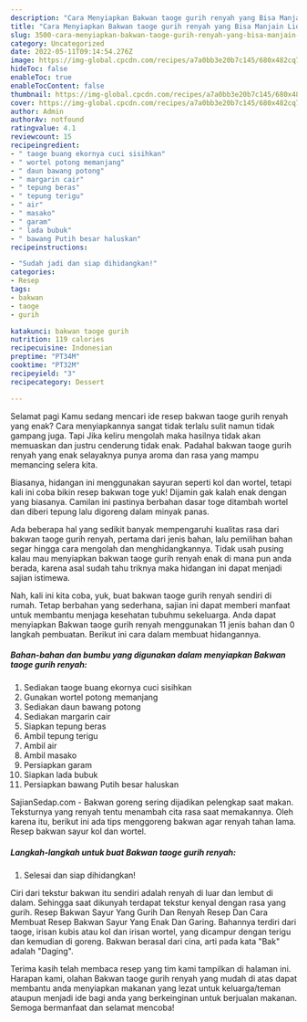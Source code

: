 ```yaml
---
description: "Cara Menyiapkan Bakwan taoge gurih renyah yang Bisa Manjain Lidah, Buat Buka Puasa Bikin Ngiler"
title: "Cara Menyiapkan Bakwan taoge gurih renyah yang Bisa Manjain Lidah, Buat Buka Puasa Bikin Ngiler"
slug: 3500-cara-menyiapkan-bakwan-taoge-gurih-renyah-yang-bisa-manjain-lidah-buat-buka-puasa-bikin-ngiler
category: Uncategorized
date: 2022-05-11T09:14:54.276Z
image: https://img-global.cpcdn.com/recipes/a7a0bb3e20b7c145/680x482cq70/bakwan-taoge-gurih-renyah-foto-resep-utama.jpg
hideToc: false
enableToc: true
enableTocContent: false
thumbnail: https://img-global.cpcdn.com/recipes/a7a0bb3e20b7c145/680x482cq70/bakwan-taoge-gurih-renyah-foto-resep-utama.jpg
cover: https://img-global.cpcdn.com/recipes/a7a0bb3e20b7c145/680x482cq70/bakwan-taoge-gurih-renyah-foto-resep-utama.jpg
author: Admin
authorAv: notfound
ratingvalue: 4.1
reviewcount: 15
recipeingredient:
- " taoge buang ekornya cuci sisihkan"
- " wortel potong memanjang"
- " daun bawang potong"
- " margarin cair"
- " tepung beras"
- " tepung terigu"
- " air"
- " masako"
- " garam"
- " lada bubuk"
- " bawang Putih besar haluskan"
recipeinstructions:

- "Sudah jadi dan siap dihidangkan!"
categories:
- Resep
tags:
- bakwan
- taoge
- gurih

katakunci: bakwan taoge gurih 
nutrition: 119 calories
recipecuisine: Indonesian
preptime: "PT34M"
cooktime: "PT32M"
recipeyield: "3"
recipecategory: Dessert

---
```



Selamat pagi Kamu sedang mencari ide resep bakwan taoge gurih renyah yang enak? Cara menyiapkannya sangat tidak terlalu sulit namun tidak gampang juga. Tapi Jika keliru mengolah maka hasilnya tidak akan memuaskan dan justru cenderung tidak enak. Padahal bakwan taoge gurih renyah yang enak selayaknya punya aroma dan rasa yang mampu memancing selera kita.


Biasanya, hidangan ini menggunakan sayuran seperti kol dan wortel, tetapi kali ini coba bikin resep bakwan toge yuk! Dijamin gak kalah enak dengan yang biasanya. Camilan ini pastinya berbahan dasar toge ditambah wortel dan diberi tepung lalu digoreng dalam minyak panas.

Ada beberapa hal yang sedikit banyak mempengaruhi kualitas rasa dari bakwan taoge gurih renyah, pertama dari jenis bahan, lalu pemilihan bahan segar hingga cara mengolah dan menghidangkannya. Tidak usah pusing kalau mau menyiapkan bakwan taoge gurih renyah enak di mana pun anda berada, karena asal sudah tahu triknya maka hidangan ini dapat menjadi sajian istimewa.


Nah, kali ini kita coba, yuk, buat bakwan taoge gurih renyah sendiri di rumah. Tetap berbahan yang sederhana, sajian ini dapat memberi manfaat untuk membantu menjaga kesehatan tubuhmu sekeluarga. Anda dapat menyiapkan Bakwan taoge gurih renyah menggunakan 11 jenis bahan dan 0 langkah pembuatan. Berikut ini cara dalam membuat hidangannya.

<!--inarticleads1-->

##### Bahan-bahan dan bumbu yang digunakan dalam menyiapkan Bakwan taoge gurih renyah:

1. Sediakan  taoge buang ekornya cuci sisihkan
1. Gunakan  wortel potong memanjang
1. Sediakan  daun bawang potong
1. Sediakan  margarin cair
1. Siapkan  tepung beras
1. Ambil  tepung terigu
1. Ambil  air
1. Ambil  masako
1. Persiapkan  garam
1. Siapkan  lada bubuk
1. Persiapkan  bawang Putih besar haluskan


SajianSedap.com - Bakwan goreng sering dijadikan pelengkap saat makan. Teksturnya yang renyah tentu menambah cita rasa saat memakannya. Oleh karena itu, berikut ini ada tips menggoreng bakwan agar renyah tahan lama. Resep bakwan sayur kol dan wortel. 

<!--inarticleads2-->

##### Langkah-langkah untuk buat Bakwan taoge gurih renyah:


1. Selesai dan siap dihidangkan!

Ciri dari tekstur bakwan itu sendiri adalah renyah di luar dan lembut di dalam. Sehingga saat dikunyah terdapat tekstur kenyal dengan rasa yang gurih. Resep Bakwan Sayur Yang Gurih Dan Renyah Resep Dan Cara Membuat Resep Bakwan Sayur Yang Enak Dan Garing. Bahannya terdiri dari taoge, irisan kubis atau kol dan irisan wortel, yang dicampur dengan terigu dan kemudian di goreng. Bakwan berasal dari cina, arti pada kata &#34;Bak&#34; adalah &#34;Daging&#34;. 

Terima kasih telah membaca resep yang tim kami tampilkan di halaman ini. Harapan kami, olahan Bakwan taoge gurih renyah yang mudah di atas dapat membantu anda menyiapkan makanan yang lezat untuk keluarga/teman ataupun menjadi ide bagi anda yang berkeinginan untuk berjualan makanan. Semoga bermanfaat dan selamat mencoba!
